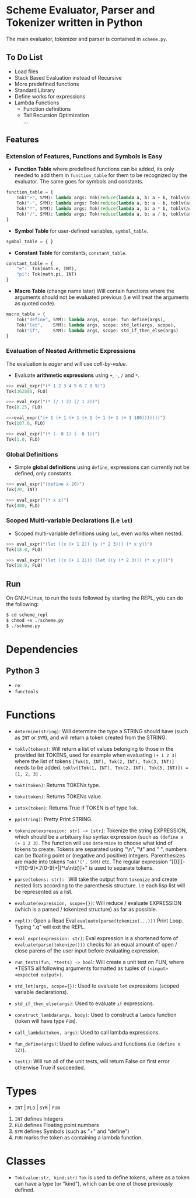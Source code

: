 # Scheme Evaluator, Parser and Tokenizer written in Python

The main evaluator, tokenizer and parser is contained in `scheme.py`. 

## To Do List

- Load files
- Stack Based Evaluation instead of Recursive
- More predefined functions 
 - Standard Library
- Define works for expressions
- Lambda Functions 
  - Function definitions
  - Tail Recursion Optimization  
...

## Features

### Extension of Features, Functions and Symbols is Easy 

- **Function Table** where predefined functions can be added, its only
  needed to add them in `function_table` for them to be recognized by
  the evaluator. The same goes for symbols and constants.

```python
function_table = {
    Tok("+", SYM): lambda args: Tok(reduce(lambda a, b: a + b, toklv(args)), FLO), # ==> Float
    Tok("-", SYM): lambda args: Tok(reduce(lambda a, b: a - b, toklv(args)), FLO), # ==> Float
    Tok("*", SYM): lambda args: Tok(reduce(lambda a, b: a * b, toklv(args)), FLO), # ==> Float
    Tok("/", SYM): lambda args: Tok(reduce(lambda a, b: a / b, toklv(args)), FLO)  # ==> Float
}
```

- **Symbol Table** for user-defined variables, `symbol_table`.

```python
symbol_table = { }
```

- **Constant Table** for constants, `constant_table`.

```python
constant_table = {
    "e":  Tok(math.e, INT),
    "pi": Tok(math.pi, INT)
}
```

- **Macro Table** (change name later) Will contain functions where the
  arguments should not be evaluated previous (i.e will treat the
  arguments as quoted code).
  
```python
macro_table = {
    Tok("define", SYM): lambda args, scope: fun_define(args),      
    Tok("let",    SYM): lambda args, scope: std_let(args, scope),  
    Tok("if",     SYM): lambda args, scope: std_if_then_else(args) 
}
```  
  
  
### Evaluation of Nested Arithmetic Expressions

The evaluation is *eager* and will use *call-by-value*.

- Evaluate **arithmetic expressions** using `+`, `-`, `/` and `*`.

```python
>>> eval_expr("(* 1 2 3 4 5 6 7 8 9)")
Tok(362880, FLO)

>>> eval_expr("(* (/ 1 2) (/ 1 2))")
Tok(0.25, FLO)

>>>eval_expr("(+ 1 (+ 1 (+ 1 (+ 1 (+ 1 (+ 1 (+ 1 100)))))))")
Tok(107.0, FLO)

>>> eval_expr("(* (- 0 1) (- 0 1))")
Tok(1.0, FLO)
```

### Global Definitions 


- Simple **global definitions** using `define`, expressions can currently not be defined, only constants.

```python
>>> eval_expr("(define x 20)")
Tok(20, INT)

>>> eval_expr("(* x x)")
Tok(400, FLO)
```

### Scoped Multi-variable Declarations (i.e `let`)

- Scoped multi-variable definitions using `let`, even works when nested.

```python
>>> eval_expr("(let ((x (+ 1 2)) (y (* 2 3))) (* x y))")
Tok(18.0, FLO)

>>> eval_expr("(let ((x (+ 1 2))) (let ((y (* 2 3))) (* x y)))")
Tok(18.0, FLO)
```

## Run

On GNU+Linux, to run the tests followed by starting the REPL, you can
do the following:

```python
$ cd scheme_repl
$ chmod +x ./scheme.py 
$ ./scheme.py
```

Dependencies
============

## Python 3
 - `re`
 - `functools`

Functions
=========

- `determine(string)`: Will determine the type a STRING should have
  (such as `INT` or `SYM`), and will return a token created from the
  STRING.

- `toklv(tokens)`: Will return a list of values belonging to those in
  the provided list TOKENS, used for example when evaluating `(+ 1 2
  3)` where the list of tokens `[Tok(1, INT), Tok(2, INT), Tok(3,
  INT)]` needs to be added. `toklv([Tok(1, INT), Tok(2, INT), Tok(3,
  INT)]) = [1, 2, 3]` .

- `tokt(token)`: Returns TOKENs type.

- `tokv(token)`: Returns TOKENs value.

- `istok(token)`: Returns True if TOKEN is of type `Tok`.

- `pp(string)`: Pretty Print STRING.

- `tokenize(expression: str) -> [str]`: Tokenize the string
  EXPRESSION, which should be a arbituary lisp syntax expression (such
  as `(define x (+ 1 2 3)`. The function will use `determine` to
  choose what kind of tokens to create. Tokens are separated using
  "\n", "\t" and " ", numbers can be floating point or (negative and
  positive) integers. Parenthesizes are made into tokens `Tok('(',
  SYM)` etc. The regular expression
  "[()]|[-+]?[0-9]*\.?[0-9]+|[^\\s\\n\\t()]+" is used to separate
  tokens.

- `parse(tokens: str): ` Will take the output from `tokenize`
  and create nested lists according to the parenthesis structure. I.e
  each lisp list will be represented as a list.

- `evaluate(expression, scope={})`: Will reduce / evaluate EXPRESSION (which is a
  parsed / tokenized structure) as far as possible.

- `repl()`: Open a Read Eval `evaluate(parse(tokenize(...)))` Print
  Loop. Typing ".q" will exit the REPL.

- `eval_expr(expression: str)`: Eval expression is a shortened form of
`evaluate(parse(tokenize()))` checks for an equal amount of open /
close parens of the user input before evaluating expression.

- `run_tests(fun, *tests) -> bool`: Will create a unit test on FUN,
  where *TESTS all following arguments formatted as tuples of
  `(<input> <expected output>)`.

- `std_let(args, scope={})`: Used to evaluate `let` expressions
  (scoped variable declarations).

- `std_if_then_else(args)`: Used to evaluate `if` expressions.

- `construct_lambda(args, body)`: Used to construct a `lambda`
  function (token will have type `FUN`).

- `call_lambda(token, args)`: Used to call lambda expressions.

- `fun_define(args)`: Used to define values and functions (i.e
  `(define x 12)`).

- `test()`: Will run all of the unit tests,
  will return False on first error otherwise True if succeeded.

Types
=====
- `INT` | `FLO` | `SYM` | `FUN`

1. `INT` defines Integers
2. `FLO` defines Floating point numbers
3. `SYM` defines Symbols (such as "+" and "define")
4. `FUN` marks the token as containing a lambda function.

Classes
=======
- `Tok(value:str, kind:str)` `Tok` is used to define tokens, where as a token can have a type
(or "kind"), which can be one of those previously defined. 


